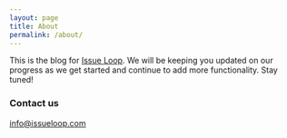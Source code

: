 ```yaml
---
layout: page
title: About
permalink: /about/
---
```


This is the blog for [Issue Loop](http://www.issueloop.com). We will be keeping you updated on our progress as we get started and continue to add more functionality. Stay tuned!


### Contact us

[info@issueloop.com](mailto:info@issueloop.com)
